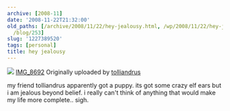 ```yaml
---
archive: [2008-11]
date: '2008-11-22T21:32:00'
old_paths: [/archive/2008/11/22/hey-jealousy.html, /wp/2008/11/22/hey-jealousy/, /2008/11/22/hey-jealousy/,
  /blog/253]
slug: '1227389520'
tags: [personal]
title: hey jealousy
---
```


[![][1]][2] [IMG_8692][3] Originally uploaded by [tolliandrus][4]

my friend tolliandrus apparently got a puppy. its got some crazy elf ears
but i am jealous beyond belief. i really can't think of anything that
would make my life more complete.. sigh.

[1]: http://farm4.static.flickr.com/3251/3048642675_ff4635c69b_m.jpg
[2]: http://www.flickr.com/photos/tolliandrus/3048642675/ (photo sharing)
[3]: http://www.flickr.com/photos/tolliandrus/3048642675/
[4]: http://www.flickr.com/people/tolliandrus/

